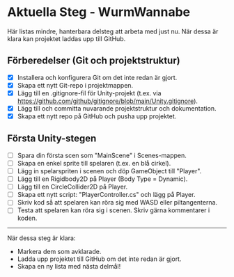 # Aktuella Steg - WurmWannabe

Här listas mindre, hanterbara delsteg att arbeta med just nu. När dessa är klara kan projektet laddas upp till GitHub.

## Förberedelser (Git och projektstruktur)

- [x] Installera och konfigurera Git om det inte redan är gjort.
- [x] Skapa ett nytt Git-repo i projektmappen.
- [x] Lägg till en .gitignore-fil för Unity-projekt (t.ex. via https://github.com/github/gitignore/blob/main/Unity.gitignore).
- [x] Lägg till och committa nuvarande projektstruktur och dokumentation.
- [x] Skapa ett nytt repo på GitHub och pusha upp projektet.

## Första Unity-stegen

- [ ] Spara din första scen som "MainScene" i Scenes-mappen.
- [ ] Skapa en enkel sprite till spelaren (t.ex. en blå cirkel).
- [ ] Lägg in spelarspriten i scenen och döp GameObject till "Player".
- [ ] Lägg till en Rigidbody2D på Player (Body Type = Dynamic).
- [ ] Lägg till en CircleCollider2D på Player.
- [ ] Skapa ett nytt script: "PlayerController.cs" och lägg på Player.
- [ ] Skriv kod så att spelaren kan röra sig med WASD eller piltangenterna.
- [ ] Testa att spelaren kan röra sig i scenen. Skriv gärna kommentarer i koden.

---

När dessa steg är klara:
- Markera dem som avklarade.
- Ladda upp projektet till GitHub om det inte redan är gjort.
- Skapa en ny lista med nästa delmål! 